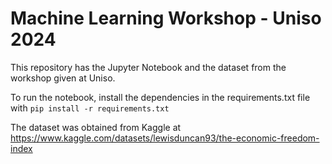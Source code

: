 # Machine Learning Workshop - Uniso 2024

This repository has the Jupyter Notebook and the dataset from the workshop given at Uniso.

To run the notebook, install the dependencies in the requirements.txt file with `pip install -r requirements.txt`

The dataset was obtained from Kaggle at https://www.kaggle.com/datasets/lewisduncan93/the-economic-freedom-index
